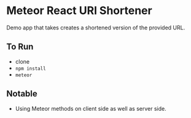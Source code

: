 # Meteor React URl Shortener

Demo app that takes creates a shortened version of the provided URL.

## To Run

* clone
* `npm install`
* `meteor`

## Notable

* Using Meteor methods on client side as well as server side.